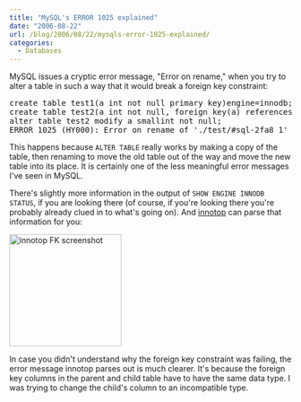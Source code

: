 ```yaml
---
title: "MySQL's ERROR 1025 explained"
date: "2006-08-22"
url: /blog/2006/08/22/mysqls-error-1025-explained/
categories:
  - Databases
---
```

MySQL issues a cryptic error message, "Error on rename," when you try to alter a table in such a way that it would break a foreign key constraint:

<pre>create table test1(a int not null primary key)engine=innodb;
create table test2(a int not null, foreign key(a) references test1 (a)) engine=innodb;
alter table test2 modify a smallint not null;       
ERROR 1025 (HY000): Error on rename of './test/#sql-2fa8_1' to './test/test2' (errno: 150)</pre>

This happens because `ALTER TABLE` really works by making a copy of the table, then renaming to move the old table out of the way and move the new table into its place. It is certainly one of the less meaningful error messages I've seen in MySQL.

There's slightly more information in the output of `SHOW ENGINE INNODB STATUS`, if you are looking there (of course, if you're looking there you're probably already clued in to what's going on). And [innotop][1] can parse that information for you:

[<img src="/innotop/thumb-innotop-fk-error-message.png" width="200" height="" alt="innotop FK screenshot" />][2]

In case you didn't understand why the foreign key constraint was failing, the error message innotop parses out is much clearer. It's because the foreign key columns in the parent and child table have to have the same data type. I was trying to change the child's column to an incompatible type.

 [1]: /innotop/
 [2]: /innotop/innotop-fk-error-message.png
